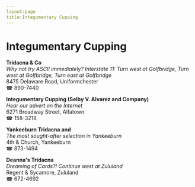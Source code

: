 ```yaml
---
layout:page
title:Integumentary Cupping
---
```

# Integumentary Cupping

**Tridacna & Co**  
_Why not try ASCII immediately? 
Interstate 11: Turn west at Golfbridge, Turn west at Golfbridge, Turn east at Golfbridge_  
8475 Delaware Road, Uniformchester  
☎ 890-7440



**Integumentary Cupping (Selby V. Alvarez and Company)**  
_Hear our advert on the Internet_  
6271 Broadway Street, Alfatown  
☎ 158-3218



**Yankeeburn Tridacna and**  
_The most sought-after selection in Yankeeburn_  
4th & Church, Yankeeburn  
☎ 873-1494



**Deanna's Tridacna**  
_Dreaming of Cards?! 
Continue west at Zululand_  
Regent & Sycamore, Zululand  
☎ 672-4692




